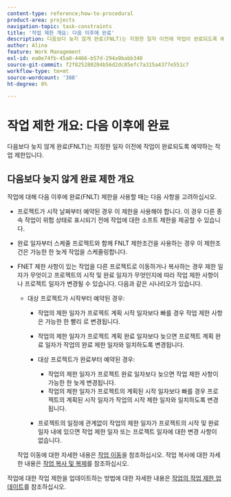 ```yaml
---
content-type: reference;how-to-procedural
product-area: projects
navigation-topic: task-constraints
title: '작업 제한 개요: 다음 이후에 완료'
description: 다음보다 늦지 않게 완료(FNLT)는 지정한 일자 이전에 작업이 완료되도록 예약하는 작업 제한입니다.
author: Alina
feature: Work Management
exl-id: ea0e74fb-45a0-4466-b57d-294a9babb340
source-git-commit: f2f825280204b56d2dc85efc7a315a4377e551c7
workflow-type: tm+mt
source-wordcount: '388'
ht-degree: 0%

---
```


# 작업 제한 개요: 다음 이후에 완료

다음보다 늦지 않게 완료(FNLT)는 지정한 일자 이전에 작업이 완료되도록 예약하는 작업 제한입니다.

## 다음보다 늦지 않게 완료 제한 개요

작업에 대해 다음 이후에 완료(FNLT) 제한을 사용할 때는 다음 사항을 고려하십시오.

* 프로젝트가 시작 날짜부터 예약된 경우 이 제한을 사용해야 합니다. 이 경우 다른 종속 작업이 위험 상태로 표시되기 전에 작업에 대한 소프트 제한을 제공할 수 있습니다.
* 완료 일자부터 스케줄 프로젝트와 함께 FNLT 제한조건을 사용하는 경우 이 제한조건은 가능한 한 늦게 작업을 스케줄링합니다.
* FNET 제한 사항이 있는 작업을 다른 프로젝트로 이동하거나 복사하는 경우 제한 일자가 무엇이고 프로젝트의 시작 및 완료 일자가 무엇인지에 따라 작업 제한 사항이나 프로젝트 일자가 변경될 수 있습니다. 다음과 같은 시나리오가 있습니다.

   * 대상 프로젝트가 시작부터 예약된 경우:

      * 작업의 제한 일자가 프로젝트 계획 시작 일자보다 빠를 경우 작업 제한 사항은 가능한 한 빨리 로 변경됩니다.
      * 작업의 제한 일자가 프로젝트 계획 완료 일자보다 늦으면 프로젝트 계획 완료 일자가 작업의 완료 제한 일자와 일치하도록 변경됩니다.

      * 대상 프로젝트가 완료부터 예약된 경우:

         * 작업의 제한 일자가 프로젝트 완료 일자보다 늦으면 작업 제한 사항이 가능한 한 늦게 변경됩니다.
         * 작업의 제한 일자가 프로젝트의 계획된 시작 일자보다 빠를 경우 프로젝트의 계획된 시작 일자가 작업의 시작 제한 일자와 일치하도록 변경됩니다.

      * 프로젝트의 일정에 관계없이 작업의 제한 일자가 프로젝트의 시작 및 완료 일자 내에 있으면 작업 제한 일자 또는 프로젝트 일자에 대한 변경 사항이 없습니다.

  작업 이동에 대한 자세한 내용은 [작업 이동](../../../manage-work/tasks/manage-tasks/move-tasks.md)을 참조하십시오. 작업 복사에 대한 자세한 내용은 [작업 복사 및 복제](../../../manage-work/tasks/manage-tasks/copy-and-duplicate-tasks.md)를 참조하십시오.

작업에 대한 작업 제한을 업데이트하는 방법에 대한 자세한 내용은 [작업의 작업 제한 업데이트](../../../manage-work/tasks/task-constraints/update-task-constraint-of-task.md)를 참조하십시오.

<!--
<div data-mc-conditions="QuicksilverOrClassic.Draft mode">
<h2>Use the Finish No Later Than constraint</h2>
<p>To update the Task Constraint to Finish No Later Than:</p>
<ol>
<li value="1">Go to a task whose Task Constraint you want to update.</li>
<li value="2"> <p data-mc-conditions="QuicksilverOrClassic.Quicksilver">Click the <strong>More</strong> icon <img src="assets/qs-more-icon-on-an-object.png"> next to the task name, then click <strong>Edit</strong>.</p> </li>
<li value="3">In the <strong>Overview</strong> section, expand the <strong>Task Constraint</strong> drop-down menu.</li>
<li value="4"> <p>Select <strong>Finish No Later Than</strong>.</p> <p> <img src="assets/fnlt-350x266.png" alt="FNLT.png" style="width: 350;height: 266;"> </p> </li>
<li value="5"> <p>Specify a <strong>Planned Completion Date</strong>.</p> <p>You must complete the task on and not later than this date. </p> </li>
<li value="6">Click <strong>Save Changes</strong>.</li>
</ol>
</div>
-->
